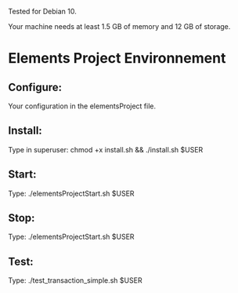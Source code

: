 Tested for Debian 10.

Your machine needs at least 1.5 GB of memory and 12 GB of storage.

# Elements Project Environnement

## Configure:

Your configuration in the elementsProject file.

## Install:

Type in superuser: chmod +x install.sh && ./install.sh $USER

## Start:

Type: ./elementsProjectStart.sh $USER

## Stop:

Type: ./elementsProjectStart.sh $USER

## Test:

Type: ./test_transaction_simple.sh $USER
